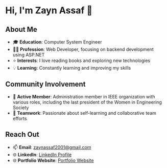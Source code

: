 # Hi, I'm Zayn Assaf 👋

## About Me
- 🎓 **Education**: Computer System Engineer
- 👨‍💻 **Profession**: Web Developer, focusing on backend development using ASP.NET
- ⭐ **Interests**: I love reading books and exploring new technologies
- 💡 **Learning**: Constantly learning and improving my skills

## Community Involvement
- 💪 **Active Member**: Administration member in IEEE organization with various roles, including the last president of the Women in Engineering Society
- 🤝 **Teamwork**: Passionate about self-learning and collaborative team efforts

## Reach Out
- 📫 **Email**: [zaynassaf2001@gmail.com](mailto:zaynassaf2001@gmail.com)
- 🌐 **LinkedIn**: [LinkedIn Profile](https://www.linkedin.com)
- 🌐 **Portfolio Website**: [Portfolio Website](https://portfolio-zains-projects-6fcb690b.vercel.app/)
